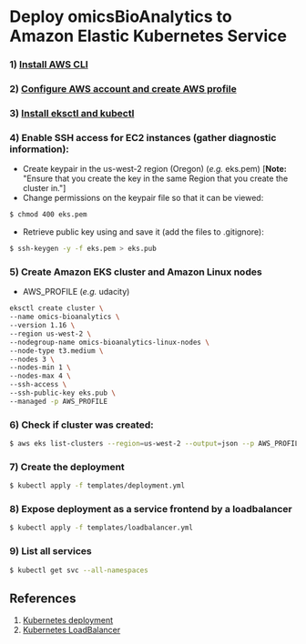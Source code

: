 # Deploy omicsBioAnalytics to Amazon Elastic Kubernetes Service

### 1) [Install AWS CLI](https://docs.aws.amazon.com/cli/latest/userguide/cli-chap-install.html)
### 2) [Configure AWS account and create AWS profile](https://docs.aws.amazon.com/cli/latest/userguide/cli-configure-profiles.html)
### 3) [Install eksctl and kubectl](https://docs.aws.amazon.com/eks/latest/userguide/getting-started-eksctl.html)

### 4) Enable SSH access for EC2 instances (gather diagnostic information):
-	 Create keypair in the us-west-2 region (Oregon) (*e.g.* eks.pem) [**Note:** "Ensure that you create the key in the same Region that you create the cluster in."]
-	Change permissions on the keypair file so that it can be viewed: 
```bash
$ chmod 400 eks.pem
```
-	Retrieve public key using and save it (add the files to .gitignore): 
```bash
$ ssh-keygen -y -f eks.pem > eks.pub
```

### 5) Create Amazon EKS cluster and Amazon Linux nodes

* AWS_PROFILE (*e.g.* udacity)

```bash
eksctl create cluster \
--name omics-bioanalytics \
--version 1.16 \
--region us-west-2 \
--nodegroup-name omics-bioanalytics-linux-nodes \
--node-type t3.medium \
--nodes 3 \
--nodes-min 1 \
--nodes-max 4 \
--ssh-access \
--ssh-public-key eks.pub \
--managed -p AWS_PROFILE
```

### 6) Check if cluster was created: 

```bash
$ aws eks list-clusters --region=us-west-2 --output=json --p AWS_PROFILE
```

### 7) Create the deployment

```bash
$ kubectl apply -f templates/deployment.yml
```

### 8) Expose deployment as a service frontend by a loadbalancer

```bash
$ kubectl apply -f templates/loadbalancer.yml
```

### 9) List all services

```bash
$ kubectl get svc --all-namespaces
```

## References
1) [Kubernetes deployment](https://kubernetes.io/docs/concepts/workloads/controllers/deployment/)
2) [Kubernetes LoadBalancer](https://kubernetes.io/docs/concepts/services-networking/service/)